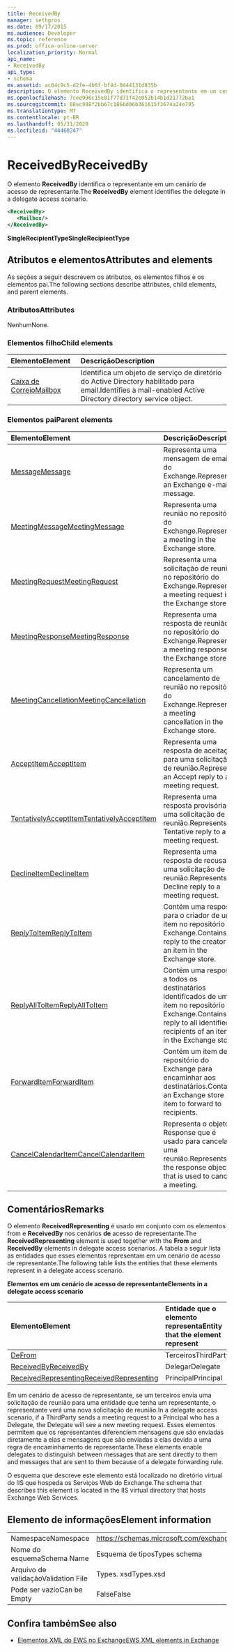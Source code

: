 ```yaml
---
title: ReceivedBy
manager: sethgros
ms.date: 09/17/2015
ms.audience: Developer
ms.topic: reference
ms.prod: office-online-server
localization_priority: Normal
api_name:
- ReceivedBy
api_type:
- schema
ms.assetid: ac84c9c5-d2fe-4b6f-bf4d-0444131d835b
description: O elemento ReceivedBy identifica o representante em um cenário de acesso de representante.
ms.openlocfilehash: 7cee996c15e81f77d71f42e052b14b1d21772ba1
ms.sourcegitcommit: 88ec988f2bb67c1866d06b361615f3674a24e795
ms.translationtype: MT
ms.contentlocale: pt-BR
ms.lasthandoff: 05/31/2020
ms.locfileid: "44468247"
---
```

# <a name="receivedby"></a><span data-ttu-id="27060-103">ReceivedBy</span><span class="sxs-lookup"><span data-stu-id="27060-103">ReceivedBy</span></span>

<span data-ttu-id="27060-104">O elemento **ReceivedBy** identifica o representante em um cenário de acesso de representante.</span><span class="sxs-lookup"><span data-stu-id="27060-104">The **ReceivedBy** element identifies the delegate in a delegate access scenario.</span></span> 
  
```xml
<ReceivedBy>
   <Mailbox/>
</ReceivedBy>
```

 <span data-ttu-id="27060-105">**SingleRecipientType**</span><span class="sxs-lookup"><span data-stu-id="27060-105">**SingleRecipientType**</span></span>
## <a name="attributes-and-elements"></a><span data-ttu-id="27060-106">Atributos e elementos</span><span class="sxs-lookup"><span data-stu-id="27060-106">Attributes and elements</span></span>

<span data-ttu-id="27060-107">As seções a seguir descrevem os atributos, os elementos filhos e os elementos pai.</span><span class="sxs-lookup"><span data-stu-id="27060-107">The following sections describe attributes, child elements, and parent elements.</span></span>
  
### <a name="attributes"></a><span data-ttu-id="27060-108">Atributos</span><span class="sxs-lookup"><span data-stu-id="27060-108">Attributes</span></span>

<span data-ttu-id="27060-109">Nenhum</span><span class="sxs-lookup"><span data-stu-id="27060-109">None.</span></span>
  
### <a name="child-elements"></a><span data-ttu-id="27060-110">Elementos filho</span><span class="sxs-lookup"><span data-stu-id="27060-110">Child elements</span></span>

|<span data-ttu-id="27060-111">**Elemento**</span><span class="sxs-lookup"><span data-stu-id="27060-111">**Element**</span></span>|<span data-ttu-id="27060-112">**Descrição**</span><span class="sxs-lookup"><span data-stu-id="27060-112">**Description**</span></span>|
|:-----|:-----|
|[<span data-ttu-id="27060-113">Caixa de Correio</span><span class="sxs-lookup"><span data-stu-id="27060-113">Mailbox</span></span>](mailbox.md) <br/> |<span data-ttu-id="27060-114">Identifica um objeto de serviço de diretório do Active Directory habilitado para email.</span><span class="sxs-lookup"><span data-stu-id="27060-114">Identifies a mail-enabled Active Directory directory service object.</span></span>  <br/> |
   
### <a name="parent-elements"></a><span data-ttu-id="27060-115">Elementos pai</span><span class="sxs-lookup"><span data-stu-id="27060-115">Parent elements</span></span>

|<span data-ttu-id="27060-116">**Elemento**</span><span class="sxs-lookup"><span data-stu-id="27060-116">**Element**</span></span>|<span data-ttu-id="27060-117">**Descrição**</span><span class="sxs-lookup"><span data-stu-id="27060-117">**Description**</span></span>|
|:-----|:-----|
|[<span data-ttu-id="27060-118">Message</span><span class="sxs-lookup"><span data-stu-id="27060-118">Message</span></span>](message-ex15websvcsotherref.md) <br/> |<span data-ttu-id="27060-119">Representa uma mensagem de email do Exchange.</span><span class="sxs-lookup"><span data-stu-id="27060-119">Represents an Exchange e-mail message.</span></span>  <br/> |
|[<span data-ttu-id="27060-120">MeetingMessage</span><span class="sxs-lookup"><span data-stu-id="27060-120">MeetingMessage</span></span>](meetingmessage.md) <br/> |<span data-ttu-id="27060-121">Representa uma reunião no repositório do Exchange.</span><span class="sxs-lookup"><span data-stu-id="27060-121">Represents a meeting in the Exchange store.</span></span>  <br/> |
|[<span data-ttu-id="27060-122">MeetingRequest</span><span class="sxs-lookup"><span data-stu-id="27060-122">MeetingRequest</span></span>](meetingrequest.md) <br/> |<span data-ttu-id="27060-123">Representa uma solicitação de reunião no repositório do Exchange.</span><span class="sxs-lookup"><span data-stu-id="27060-123">Represents a meeting request in the Exchange store.</span></span>  <br/> |
|[<span data-ttu-id="27060-124">MeetingResponse</span><span class="sxs-lookup"><span data-stu-id="27060-124">MeetingResponse</span></span>](meetingresponse.md) <br/> |<span data-ttu-id="27060-125">Representa uma resposta de reunião no repositório do Exchange.</span><span class="sxs-lookup"><span data-stu-id="27060-125">Represents a meeting response in the Exchange store.</span></span>  <br/> |
|[<span data-ttu-id="27060-126">MeetingCancellation</span><span class="sxs-lookup"><span data-stu-id="27060-126">MeetingCancellation</span></span>](meetingcancellation.md) <br/> |<span data-ttu-id="27060-127">Representa um cancelamento de reunião no repositório do Exchange.</span><span class="sxs-lookup"><span data-stu-id="27060-127">Represents a meeting cancellation in the Exchange store.</span></span>  <br/> |
|[<span data-ttu-id="27060-128">AcceptItem</span><span class="sxs-lookup"><span data-stu-id="27060-128">AcceptItem</span></span>](acceptitem.md) <br/> |<span data-ttu-id="27060-129">Representa uma resposta de aceitação para uma solicitação de reunião.</span><span class="sxs-lookup"><span data-stu-id="27060-129">Represents an Accept reply to a meeting request.</span></span>  <br/> |
|[<span data-ttu-id="27060-130">TentativelyAcceptItem</span><span class="sxs-lookup"><span data-stu-id="27060-130">TentativelyAcceptItem</span></span>](tentativelyacceptitem.md) <br/> |<span data-ttu-id="27060-131">Representa uma resposta provisória a uma solicitação de reunião.</span><span class="sxs-lookup"><span data-stu-id="27060-131">Represents a Tentative reply to a meeting request.</span></span>  <br/> |
|[<span data-ttu-id="27060-132">DeclineItem</span><span class="sxs-lookup"><span data-stu-id="27060-132">DeclineItem</span></span>](declineitem.md) <br/> |<span data-ttu-id="27060-133">Representa uma resposta de recusa a uma solicitação de reunião.</span><span class="sxs-lookup"><span data-stu-id="27060-133">Represents a Decline reply to a meeting request.</span></span>  <br/> |
|[<span data-ttu-id="27060-134">ReplyToItem</span><span class="sxs-lookup"><span data-stu-id="27060-134">ReplyToItem</span></span>](replytoitem.md) <br/> |<span data-ttu-id="27060-135">Contém uma resposta para o criador de um item no repositório do Exchange.</span><span class="sxs-lookup"><span data-stu-id="27060-135">Contains a reply to the creator of an item in the Exchange store.</span></span>  <br/> |
|[<span data-ttu-id="27060-136">ReplyAllToItem</span><span class="sxs-lookup"><span data-stu-id="27060-136">ReplyAllToItem</span></span>](replyalltoitem.md) <br/> |<span data-ttu-id="27060-137">Contém uma resposta a todos os destinatários identificados de um item no repositório do Exchange.</span><span class="sxs-lookup"><span data-stu-id="27060-137">Contains a reply to all identified recipients of an item in the Exchange store.</span></span>  <br/> |
|[<span data-ttu-id="27060-138">ForwardItem</span><span class="sxs-lookup"><span data-stu-id="27060-138">ForwardItem</span></span>](forwarditem.md) <br/> |<span data-ttu-id="27060-139">Contém um item de repositório do Exchange para encaminhar aos destinatários.</span><span class="sxs-lookup"><span data-stu-id="27060-139">Contains an Exchange store item to forward to recipients.</span></span>  <br/> |
|[<span data-ttu-id="27060-140">CancelCalendarItem</span><span class="sxs-lookup"><span data-stu-id="27060-140">CancelCalendarItem</span></span>](cancelcalendaritem.md) <br/> |<span data-ttu-id="27060-141">Representa o objeto Response que é usado para cancelar uma reunião.</span><span class="sxs-lookup"><span data-stu-id="27060-141">Represents the response object that is used to cancel a meeting.</span></span>  <br/> |
   
## <a name="remarks"></a><span data-ttu-id="27060-142">Comentários</span><span class="sxs-lookup"><span data-stu-id="27060-142">Remarks</span></span>

<span data-ttu-id="27060-143">O elemento **ReceivedRepresenting** é usado em conjunto com os elementos from e **ReceivedBy** nos cenários **de** acesso de representante.</span><span class="sxs-lookup"><span data-stu-id="27060-143">The **ReceivedRepresenting** element is used together with the **From** and **ReceivedBy** elements in delegate access scenarios.</span></span> <span data-ttu-id="27060-144">A tabela a seguir lista as entidades que esses elementos representam em um cenário de acesso de representante.</span><span class="sxs-lookup"><span data-stu-id="27060-144">The following table lists the entities that these elements represent in a delegate access scenario.</span></span> 
  
<span data-ttu-id="27060-145">**Elementos em um cenário de acesso de representante**</span><span class="sxs-lookup"><span data-stu-id="27060-145">**Elements in a delegate access scenario**</span></span>

|<span data-ttu-id="27060-146">**Elemento**</span><span class="sxs-lookup"><span data-stu-id="27060-146">**Element**</span></span>|<span data-ttu-id="27060-147">**Entidade que o elemento representa**</span><span class="sxs-lookup"><span data-stu-id="27060-147">**Entity that the element represent**</span></span>|
|:-----|:-----|
|[<span data-ttu-id="27060-148">De</span><span class="sxs-lookup"><span data-stu-id="27060-148">From</span></span>](from.md) <br/> |<span data-ttu-id="27060-149">Terceiros</span><span class="sxs-lookup"><span data-stu-id="27060-149">ThirdParty</span></span>  <br/> |
|[<span data-ttu-id="27060-150">ReceivedBy</span><span class="sxs-lookup"><span data-stu-id="27060-150">ReceivedBy</span></span>](receivedby.md) <br/> |<span data-ttu-id="27060-151">Delegar</span><span class="sxs-lookup"><span data-stu-id="27060-151">Delegate</span></span>  <br/> |
|[<span data-ttu-id="27060-152">ReceivedRepresenting</span><span class="sxs-lookup"><span data-stu-id="27060-152">ReceivedRepresenting</span></span>](receivedrepresenting.md) <br/> |<span data-ttu-id="27060-153">Principal</span><span class="sxs-lookup"><span data-stu-id="27060-153">Principal</span></span>  <br/> |
   
<span data-ttu-id="27060-154">Em um cenário de acesso de representante, se um terceiros envia uma solicitação de reunião para uma entidade que tenha um representante, o representante verá uma nova solicitação de reunião.</span><span class="sxs-lookup"><span data-stu-id="27060-154">In a delegate access scenario, if a ThirdParty sends a meeting request to a Principal who has a Delegate, the Delegate will see a new meeting request.</span></span> <span data-ttu-id="27060-155">Esses elementos permitem que os representantes diferenciem mensagens que são enviadas diretamente a elas e mensagens que são enviadas a elas devido a uma regra de encaminhamento de representante.</span><span class="sxs-lookup"><span data-stu-id="27060-155">These elements enable delegates to distinguish between messages that are sent directly to them and messages that are sent to them because of a delegate forwarding rule.</span></span>
  
<span data-ttu-id="27060-156">O esquema que descreve este elemento está localizado no diretório virtual do IIS que hospeda os Serviços Web do Exchange.</span><span class="sxs-lookup"><span data-stu-id="27060-156">The schema that describes this element is located in the IIS virtual directory that hosts Exchange Web Services.</span></span>
  
## <a name="element-information"></a><span data-ttu-id="27060-157">Elemento de informações</span><span class="sxs-lookup"><span data-stu-id="27060-157">Element information</span></span>

|||
|:-----|:-----|
|<span data-ttu-id="27060-158">Namespace</span><span class="sxs-lookup"><span data-stu-id="27060-158">Namespace</span></span>  <br/> |https://schemas.microsoft.com/exchange/services/2006/types  <br/> |
|<span data-ttu-id="27060-159">Nome do esquema</span><span class="sxs-lookup"><span data-stu-id="27060-159">Schema Name</span></span>  <br/> |<span data-ttu-id="27060-160">Esquema de tipos</span><span class="sxs-lookup"><span data-stu-id="27060-160">Types schema</span></span>  <br/> |
|<span data-ttu-id="27060-161">Arquivo de validação</span><span class="sxs-lookup"><span data-stu-id="27060-161">Validation File</span></span>  <br/> |<span data-ttu-id="27060-162">Types. xsd</span><span class="sxs-lookup"><span data-stu-id="27060-162">Types.xsd</span></span>  <br/> |
|<span data-ttu-id="27060-163">Pode ser vazio</span><span class="sxs-lookup"><span data-stu-id="27060-163">Can be Empty</span></span>  <br/> |<span data-ttu-id="27060-164">False</span><span class="sxs-lookup"><span data-stu-id="27060-164">False</span></span>  <br/> |
   
## <a name="see-also"></a><span data-ttu-id="27060-165">Confira também</span><span class="sxs-lookup"><span data-stu-id="27060-165">See also</span></span>



- [<span data-ttu-id="27060-166">Elementos XML do EWS no Exchange</span><span class="sxs-lookup"><span data-stu-id="27060-166">EWS XML elements in Exchange</span></span>](ews-xml-elements-in-exchange.md)

